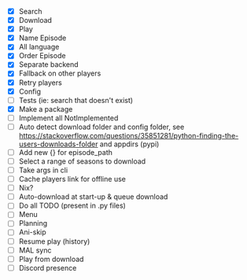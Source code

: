 - [X] Search
- [X] Download
- [X] Play
- [X] Name Episode
- [X] All language
- [X] Order Episode
- [X] Separate backend
- [X] Fallback on other players
- [X] Retry players
- [X] Config
- [ ] Tests (ie: search that doesn't exist)
- [X] Make a package
- [ ] Implement all NotImplemented
- [ ] Auto detect download folder and config folder, see https://stackoverflow.com/questions/35851281/python-finding-the-users-downloads-folder and appdirs (pypi)
- [ ] Add new {} for episode_path
- [ ] Select a range of seasons to download
- [ ] Take args in cli
- [ ] Cache players link for offline use
- [ ] Nix?
- [ ] Auto-download at start-up & queue download
- [ ] Do all TODO (present in .py files)
- [ ] Menu
- [ ] Planning
- [ ] Ani-skip
- [ ] Resume play (history)
- [ ] MAL sync
- [ ] Play from download
- [ ] Discord presence
